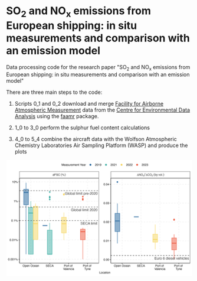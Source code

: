 # SO<sub>2</sub> and NO<sub>x</sub> emissions from European shipping: in situ measurements and comparison with an emission model

Data processing code for the research paper "SO<sub>2</sub> and NO<sub>x</sub> emissions from European shipping: in situ measurements and comparison with an emission model"

There are three main steps to the code:

1. Scripts 0_1 and 0_2 download and merge [Facility for Airborne Atmospheric Measurement](https://www.faam.ac.uk/) data from the [Centre for Environmental Data Analysis](https://www.ceda.ac.uk/) using the [faamr](https://github.com/wacl-york/faamr) package.

2. 1_0 to 3_0 perform the sulphur fuel content calculations

3. 4_0 to 5_4 combine the aircraft data with the Wolfson Atmospheric Chemistry Laboratories Air Sampling Platform (WASP) and produce the plots

![Scientific figure showing box plots of measured sulphur fuel content (left) and NO<sub>x</sub> to CO<sub>2</sub> ratios of cargo ships in several ocean and coastal environments.](plots/fig03_boxplot_sfc_nox.png)
